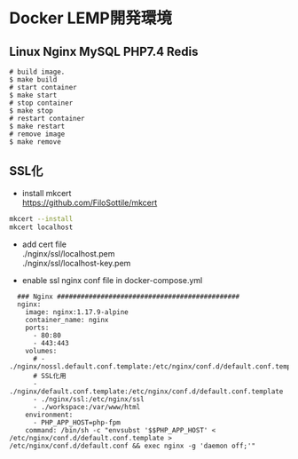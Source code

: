 # Docker LEMP開発環境 
## Linux Nginx MySQL PHP7.4 Redis

```
# build image.
$ make build
# start container
$ make start
# stop container
$ make stop
# restart container
$ make restart
# remove image
$ make remove
```

## SSL化

- install mkcert  
  https://github.com/FiloSottile/mkcert

```sh
mkcert --install
mkcert localhost
```

- add cert file  
  ./nginx/ssl/localhost.pem  
  ./nginx/ssl/localhost-key.pem

- enable ssl nginx conf file in docker-compose.yml
```
  ### Nginx ##############################################
  nginx:
    image: nginx:1.17.9-alpine
    container_name: nginx
    ports:
      - 80:80
      - 443:443
    volumes:
      # - ./nginx/nossl.default.conf.template:/etc/nginx/conf.d/default.conf.template
      # SSL化用
      - ./nginx/default.conf.template:/etc/nginx/conf.d/default.conf.template
      - ./nginx/ssl:/etc/nginx/ssl
      - ./workspace:/var/www/html
    environment:
      - PHP_APP_HOST=php-fpm
    command: /bin/sh -c "envsubst '$$PHP_APP_HOST' < /etc/nginx/conf.d/default.conf.template > /etc/nginx/conf.d/default.conf && exec nginx -g 'daemon off;'"
```
